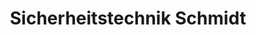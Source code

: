 ---
title: "Sicherheitstechnik Schmidt"
url: /berlin/sicherheitstechnik-schmidt/
shop: Schlüsseldienst
---